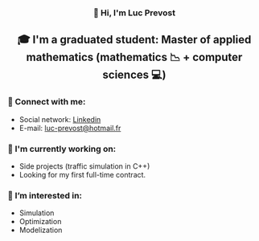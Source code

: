 <h3 align="center">
👋 Hi, I'm Luc Prevost
</h3>

<h2 align="center">
🎓 I'm a graduated student: Master of applied mathematics (mathematics 📉 + computer sciences 💻)
</h2> 

### 🤝 Connect with me:
- Social network: [Linkedin](www.linkedin.com/in/prevost-luc)
- E-mail: luc-prevost@hotmail.fr

### 🔭 I'm currently working on:
- Side projects (traffic simulation in C++)
- Looking for my first full-time contract.

### 👀 I’m interested in:
- Simulation
- Optimization
- Modelization
